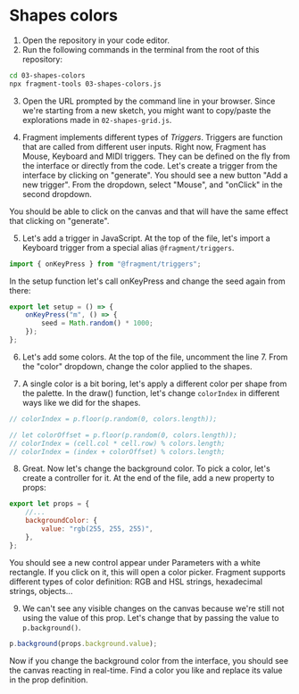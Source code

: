 # Shapes colors

1. Open the repository in your code editor.
2. Run the following commands in the terminal from the root of this repository:

```bash
cd 03-shapes-colors
npx fragment-tools 03-shapes-colors.js
```

3. Open the URL prompted by the command line in your browser. Since we're starting from a new sketch, you might want to copy/paste the explorations made in `02-shapes-grid.js`.

4. Fragment implements different types of _Triggers_. Triggers are function that are called from different user inputs. Right now, Fragment has Mouse, Keyboard and MIDI triggers. They can be defined on the fly from the interface or directly from the code. Let's create a trigger from the interface by clicking on "generate". You should see a new button "Add a new trigger". From the dropdown, select "Mouse", and "onClick" in the second dropdown.

You should be able to click on the canvas and that will have the same effect that clicking on "generate".

5. Let's add a trigger in JavaScript. At the top of the file, let's import a Keyboard trigger from a special alias `@fragment/triggers`.

<!-- Let's see if I can make that work before the workshop -->

```js
import { onKeyPress } from "@fragment/triggers";
```

In the setup function let's call onKeyPress and change the seed again from there:

```js
export let setup = () => {
	onKeyPress("m", () => {
		seed = Math.random() * 1000;
	});
};
```

6. Let's add some colors. At the top of the file, uncomment the line 7. From the "color" dropdown, change the color applied to the shapes.

7. A single color is a bit boring, let's apply a different color per shape from the palette. In the draw() function, let's change `colorIndex` in different ways like we did for the shapes.

```js
// colorIndex = p.floor(p.random(0, colors.length));

// let colorOffset = p.floor(p.random(0, colors.length));
// colorIndex = (cell.col * cell.row) % colors.length;
// colorIndex = (index + colorOffset) % colors.length;
```

8. Great. Now let's change the background color. To pick a color, let's create a controller for it. At the end of the file, add a new property to props:

```js
export let props = {
	//...
	backgroundColor: {
		value: "rgb(255, 255, 255)",
	},
};
```

You should see a new control appear under Parameters with a white rectangle. If you click on it, this will open a color picker. Fragment supports different types of color definition: RGB and HSL strings, hexadecimal strings, objects...

9. We can't see any visible changes on the canvas because we're still not using the value of this prop. Let's change that by passing the value to `p.background()`.

```js
p.background(props.background.value);
```

Now if you change the background color from the interface, you should see the canvas reacting in real-time. Find a color you like and replace its value in the prop definition.
